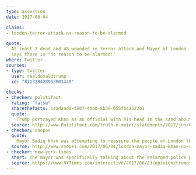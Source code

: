 ```yaml
---
type: assertion
date: 2017-06-04

claims:
- london-terror-attack-no-reason-to-be-alarmed

quote:
  At least 7 dead and 48 wounded in terror attack and Mayor of London
  says there is "no reason to be alarmed!"
where: Twitter
sources:
- type: twitter
  user: realdonaldtrump
  id: "871328428963901440"

checks:
- checker: politifact
  rating: "false"
  sharethefacts: 14ad2ad0-f607-4bbb-8b38-055fb42522b1
  quote:
    Trump portrayed Khan as an official with his head in the sand about the attacks that disrupted his city. The reality is the president plucked five words from the mayor’s longer message that condemned the terrorist acts and explained why Londoners would see an increased police presence in the coming days. Khan was not saying there is "no reason to be alarmed," period,  by the attack -- he was pre-empting concerns about what law enforcement presence might mean in the days to come.
  source: http://www.PolitiFact.com/truth-o-meter/statements/2017/jun/04/donald-trump/donald-trumps-tweet-misleads-about-london-mayors-r/
- checker: snopes
  quote:
    Mayor Sadiq Khan was attempting to reassure the people of London that a greater police presence they might see in the aftermath of the previous day’s attack was a public safety precaution; he was not indicating that another attack was imminent or that citizens should “not be alarmed” by what had occurred.
  source: http://www.snopes.com/2017/06/04/london-mayor-sadiq-khan-no-reason-to-be-alarmed-trump/
- checker: new-york-times
  short: The mayor was specifically talking about the enlarged police presence on the streets.
  source: https://www.NYTimes.com/interactive/2017/06/23/opinion/trumps-lies.html
---
```

